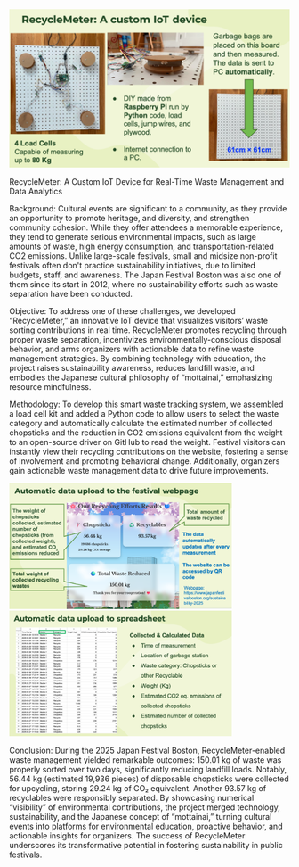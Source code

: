 <img width="900" alt="image" src="https://github.com/Banriboy/JapaneseFestival2025/blob/main/スクリーンショット%202025-07-08%20午後2.19.07.png">

RecycleMeter: A Custom IoT Device for Real-Time Waste Management and Data Analytics

Background: Cultural events are significant to a community, as they provide an opportunity to promote heritage, and diversity, and strengthen community cohesion. While they offer attendees a memorable experience, they tend to generate serious environmental impacts, such as large amounts of waste, high energy consumption, and transportation-related CO2 emissions. Unlike large-scale festivals, small and midsize non-profit festivals often don't practice sustainability initiatives, due to limited budgets, staff, and awareness. The Japan Festival Boston was also one of them since its start in 2012, where no sustainability efforts such as waste separation have been conducted.

Objective: To address one of these challenges, we developed “RecycleMeter,” an innovative IoT device that visualizes visitors’ waste sorting contributions in real time. RecycleMeter promotes recycling through proper waste separation, incentivizes environmentally-conscious disposal behavior, and arms organizers with actionable data to refine waste management strategies. By combining technology with education, the project raises sustainability awareness, reduces landfill waste, and embodies the Japanese cultural philosophy of “mottainai,” emphasizing resource mindfulness.

Methodology: To develop this smart waste tracking system, we assembled a load cell kit and added a Python code to allow users to select the waste category and automatically calculate the estimated number of collected chopsticks and the reduction in CO2 emissions equivalent from the weight to an open-source driver on GitHub to read the weight. Festival visitors can instantly view their recycling contributions on the website, fostering a sense of involvement and promoting behavioral change. Additionally, organizers gain actionable waste management data to drive future improvements.


<img width="400" alt="image" src="https://github.com/Banriboy/JapaneseFestival2025/blob/main/スクリーンショット%202025-07-08%20午後2.29.51.png">

<img width="400" alt="image" src="https://github.com/Banriboy/JapaneseFestival2025/blob/main/スクリーンショット%202025-07-08%20午後2.29.23.png">

Conclusion: During the 2025 Japan Festival Boston, RecycleMeter-enabled waste management yielded remarkable outcomes: 150.01 kg of waste was properly sorted over two days, significantly reducing landfill loads. Notably, 56.44 kg (estimated 19,936 pieces) of disposable chopsticks were collected for upcycling, storing 29.24 kg of CO₂ equivalent. Another 93.57 kg of recyclables were responsibly separated. By showcasing numerical “visibility” of environmental contributions, the project merged technology, sustainability, and the Japanese concept of “mottainai,” turning cultural events into platforms for environmental education, proactive behavior, and actionable insights for organizers. The success of RecycleMeter underscores its transformative potential in fostering sustainability in public festivals.
